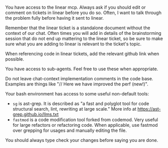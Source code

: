 You have access to the linear mcp. Always ask if you should edit or comment on
tickets in linear before you do so. Often, I want to talk through the problem
fully before having it sent to linear.

Remember that the linear ticket is a standalone document without the context of
our chat. Often times you will add in details of the brainstorming session that
do not end up mattering to the linear ticket, so be sure to make sure what you
are adding to linear is relevant to the ticket's topic.

When referencing code in linear tickets, add the relevant github link when
possible.

You have access to sub-agents. Feel free to use these when appropriate.

Do not leave chat-context implementation comments in the code base. Examples 
are things like "// Here we have improved the perf (new!)".

Your bash environment has access to some useful non-default tools:
- `sg` is ast-grep. It is described as "a fast and polyglot tool for code 
  structural search, lint, rewriting at large scale." More info at 
  https://ast-grep.github.io/llms.txt
- `fastmod` is a code modification tool forked from codemod. Very useful for 
  large refactors or refactoring code. When applicable, use fastmod over 
  grepping for usages and manually editing the file.

You should always type check your changes before saying you are done.
